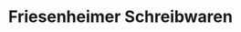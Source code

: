 ---
title: "Friesenheimer Schreibwaren"
url: /friesenheim/friesenheimer-schreibwaren/
shop: Schreibwaren
---